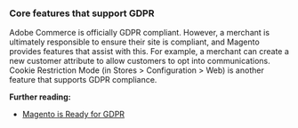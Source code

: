 ### Core features that support GDPR

Adobe Commerce is officially GDPR compliant. However, a merchant is ultimately responsible to ensure their site is compliant, and Magento provides features that assist with this. For example, a merchant can create a new customer attribute to allow customers to opt into communications. Cookie Restriction Mode (in Stores > Configuration > Web) is another feature that supports GDPR compliance.

**Further reading:**

* [Magento is Ready for GDPR](https://magento.com/gdpr)
